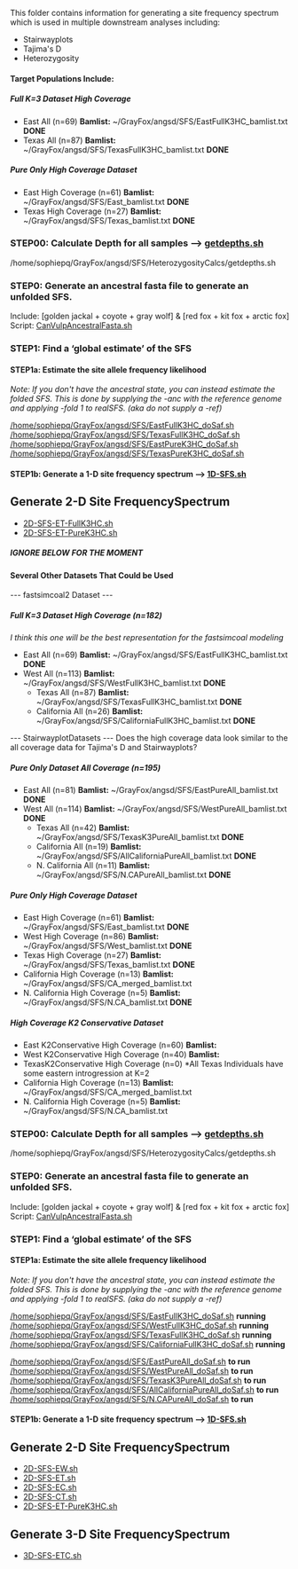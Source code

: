 This folder contains information for generating a site frequency spectrum which is used in multiple downstream analyses including:
* Stairwayplots
* Tajima's D
* Heterozygosity

#### Target Populations Include:
##### Full K=3 Dataset High Coverage
* East All (n=69) **Bamlist:** ~/GrayFox/angsd/SFS/EastFullK3HC_bamlist.txt **DONE**
* Texas All (n=87) **Bamlist:** ~/GrayFox/angsd/SFS/TexasFullK3HC_bamlist.txt **DONE**

##### Pure Only High Coverage Dataset
* East High Coverage (n=61) **Bamlist:** ~/GrayFox/angsd/SFS/East_bamlist.txt **DONE**
* Texas High Coverage (n=27) **Bamlist:** ~/GrayFox/angsd/SFS/Texas_bamlist.txt **DONE**

### STEP00: Calculate Depth for all samples --> [getdepths.sh]()
/home/sophiepq/GrayFox/angsd/SFS/HeterozygosityCalcs/getdepths.sh

### STEP0: Generate an ancestral fasta file to generate an unfolded SFS.
Include: [golden jackal + coyote + gray wolf] & [red fox + kit fox + arctic fox] \
Script: [CanVulpAncestralFasta.sh]()

### STEP1: Find a ‘global estimate’ of the SFS
#### STEP1a: Estimate the site allele frequency likelihood
*Note: If you don't have the ancestral state, you can instead estimate the folded SFS. This is done by supplying the -anc with the reference genome and applying -fold 1 to realSFS. (aka do not supply a -ref)*

[/home/sophiepq/GrayFox/angsd/SFS/EastFullK3HC_doSaf.sh](https://github.com/squisquater/Gray-Fox-Hybrid-Zone-Dynamics/blob/main/Demographic-History/SFS/EastFullK3HC_doSaf.sh) \
[/home/sophiepq/GrayFox/angsd/SFS/TexasFullK3HC_doSaf.sh](https://github.com/squisquater/Gray-Fox-Hybrid-Zone-Dynamics/blob/main/Demographic-History/SFS/TexasFullK3HC_doSaf.sh) \
[/home/sophiepq/GrayFox/angsd/SFS/EastPureK3HC_doSaf.sh](https://github.com/squisquater/Gray-Fox-Hybrid-Zone-Dynamics/blob/main/Demographic-History/SFS/EastPureK3HC_doSaf.sh) \
[/home/sophiepq/GrayFox/angsd/SFS/TexasPureK3HC_doSaf.sh](https://github.com/squisquater/Gray-Fox-Hybrid-Zone-Dynamics/blob/main/Demographic-History/SFS/TexasPureK3HC_doSaf.sh)

#### STEP1b: Generate a 1-D site frequency spectrum --> [1D-SFS.sh](https://github.com/squisquater/Gray-Fox-Hybrid-Zone-Dynamics/blob/main/Demographic-History/SFS/1D-SFS.sh)

## Generate 2-D Site FrequencySpectrum 
* [2D-SFS-ET-FullK3HC.sh](https://github.com/squisquater/Gray-Fox-Hybrid-Zone-Dynamics/blob/main/Demographic-History/SFS/2D-SFS-ET-FullK3HC.sh)
* [2D-SFS-ET-PureK3HC.sh](https://github.com/squisquater/Gray-Fox-Hybrid-Zone-Dynamics/blob/main/Demographic-History/SFS/2D-SFS-ET-PureK3HC.sh)




##### IGNORE BELOW FOR THE MOMENT 
#### Several Other Datasets That Could be Used

--- fastsimcoal2 Dataset ---
##### Full K=3 Dataset High Coverage (n=182)
*I think this one will be the best representation for the fastsimcoal modeling*
* East All (n=69) **Bamlist:** ~/GrayFox/angsd/SFS/EastFullK3HC_bamlist.txt **DONE**
* West All (n=113) **Bamlist:** ~/GrayFox/angsd/SFS/WestFullK3HC_bamlist.txt **DONE**
  * Texas All (n=87) **Bamlist:** ~/GrayFox/angsd/SFS/TexasFullK3HC_bamlist.txt **DONE**
  * California All (n=26) **Bamlist:** ~/GrayFox/angsd/SFS/CaliforniaFullK3HC_bamlist.txt **DONE**

--- StairwayplotDatasets ---
Does the high coverage data look similar to the all coverage data for Tajima's D and Stairwayplots?
##### Pure Only Dataset All Coverage (n=195)
* East All (n=81) **Bamlist:** ~/GrayFox/angsd/SFS/EastPureAll_bamlist.txt **DONE**
* West All (n=114) **Bamlist:** ~/GrayFox/angsd/SFS/WestPureAll_bamlist.txt **DONE**
  * Texas All (n=42) **Bamlist:** ~/GrayFox/angsd/SFS/TexasK3PureAll_bamlist.txt **DONE**
  * California All (n=19) **Bamlist:** ~/GrayFox/angsd/SFS/AllCaliforniaPureAll_bamlist.txt **DONE**
  * N. California All (n=11) **Bamlist:** ~/GrayFox/angsd/SFS/N.CAPureAll_bamlist.txt **DONE**

##### Pure Only High Coverage Dataset
* East High Coverage (n=61) **Bamlist:** ~/GrayFox/angsd/SFS/East_bamlist.txt **DONE**
* West High Coverage (n=86) **Bamlist:** ~/GrayFox/angsd/SFS/West_bamlist.txt **DONE**
* Texas High Coverage (n=27) **Bamlist:** ~/GrayFox/angsd/SFS/Texas_bamlist.txt **DONE**
* California High Coverage (n=13) **Bamlist:** ~/GrayFox/angsd/SFS/CA_merged_bamlist.txt
* N. California High Coverage (n=5) **Bamlist:** ~/GrayFox/angsd/SFS/N.CA_bamlist.txt **DONE**


##### High Coverage K2 Conservative Dataset
* East K2Conservative High Coverage (n=60) **Bamlist:** 
* West K2Conservative High Coverage (n=40) **Bamlist:** 
* TexasK2Conservative High Coverage (n=0) *All Texas Individuals have some eastern introgression at K=2
* California High Coverage (n=13) **Bamlist:** ~/GrayFox/angsd/SFS/CA_merged_bamlist.txt
* N. California High Coverage (n=5) **Bamlist:** ~/GrayFox/angsd/SFS/N.CA_bamlist.txt

### STEP00: Calculate Depth for all samples --> [getdepths.sh]()
/home/sophiepq/GrayFox/angsd/SFS/HeterozygosityCalcs/getdepths.sh

### STEP0: Generate an ancestral fasta file to generate an unfolded SFS.
Include: [golden jackal + coyote + gray wolf] & [red fox + kit fox + arctic fox] \
Script: [CanVulpAncestralFasta.sh]()

### STEP1: Find a ‘global estimate’ of the SFS
#### STEP1a: Estimate the site allele frequency likelihood
*Note: If you don't have the ancestral state, you can instead estimate the folded SFS. This is done by supplying the -anc with the reference genome and applying -fold 1 to realSFS. (aka do not supply a -ref)*

[/home/sophiepq/GrayFox/angsd/SFS/EastFullK3HC_doSaf.sh]() **running** \
[/home/sophiepq/GrayFox/angsd/SFS/WestFullK3HC_doSaf.sh]() **running** \
[/home/sophiepq/GrayFox/angsd/SFS/TexasFullK3HC_doSaf.sh]() **running** \
[/home/sophiepq/GrayFox/angsd/SFS/CaliforniaFullK3HC_doSaf.sh]() **running** 

[/home/sophiepq/GrayFox/angsd/SFS/EastPureAll_doSaf.sh]() **to run** \
[/home/sophiepq/GrayFox/angsd/SFS/WestPureAll_doSaf.sh]() **to run** \
[/home/sophiepq/GrayFox/angsd/SFS/TexasK3PureAll_doSaf.sh]() **to run** \
[/home/sophiepq/GrayFox/angsd/SFS/AllCaliforniaPureAll_doSaf.sh]() **to run** \
[/home/sophiepq/GrayFox/angsd/SFS/N.CAPureAll_doSaf.sh]() **to run** 


#### STEP1b: Generate a 1-D site frequency spectrum --> [1D-SFS.sh](https://github.com/squisquater/Gray-Fox-Hybrid-Zone-Dynamics/blob/main/Demographic-History/SFS/1D-SFS.sh)

## Generate 2-D Site FrequencySpectrum 
* [2D-SFS-EW.sh]()
* [2D-SFS-ET.sh]()
* [2D-SFS-EC.sh]()
* [2D-SFS-CT.sh]()
* [2D-SFS-ET-PureK3HC.sh](https://github.com/squisquater/Gray-Fox-Hybrid-Zone-Dynamics/blob/main/Demographic-History/SFS/2D-SFS-ET-PureK3HC.sh)

## Generate 3-D Site FrequencySpectrum 
* [3D-SFS-ETC.sh]()



